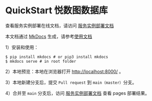 # QuickStart 悦数图数据库  

查看服务实例部署在线文档，请访问 [服务实例部署文档](https://aliyun-computenest.github.io/quickstart-nebulagraph)

本文档通过 [MkDocs](https://github.com/mkdocs/mkdocs) 生成，请参考[使用文档](https://www.mkdocs.org/getting-started/#installation) 

1）安装和使用：

```shell
$ pip install mkdocs # or pip3 install mkdocs
$ mkdocs serve # in root folder
```
2）本地预览：本地在浏览器打开 [http://localhost:8000/](http://localhost:8000/) 。

3）本地新建分支后，提交 `Pull request` 到 `main（master）`分支。

4）合并至 `main` 分支后，访问 [服务实例部署文档](https://aliyun-computenest.github.io/quickstart-nebulagraph) 查看 pages 部署结果。
